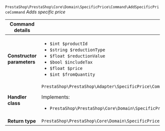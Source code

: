 `PrestaShop\PrestaShop\Core\Domain\SpecificPrice\Command\AddSpecificPriceCommand`
_Adds specific price_

| Command details            |    |
| -------------------------- | -- |
| **Constructor parameters** | <ul> <li>`$int $productId`</li>  <li>`$string $reductionType`</li>  <li>`$float $reductionValue`</li>  <li>`$bool $includeTax`</li>  <li>`$float $price`</li>  <li>`$int $fromQuantity`</li> </ul> |
| **Handler class**          | `PrestaShop\PrestaShop\Adapter\SpecificPrice\CommandHandler\AddSpecificPriceHandler`  <p> Implements: </p> <ul>  <li>`PrestaShop\PrestaShop\Core\Domain\SpecificPrice\CommandHandler\AddSpecificPriceHandlerInterface`</li>  |
| **Return type** |  `PrestaShop\PrestaShop\Core\Domain\SpecificPrice\ValueObject\SpecificPriceId`  |
